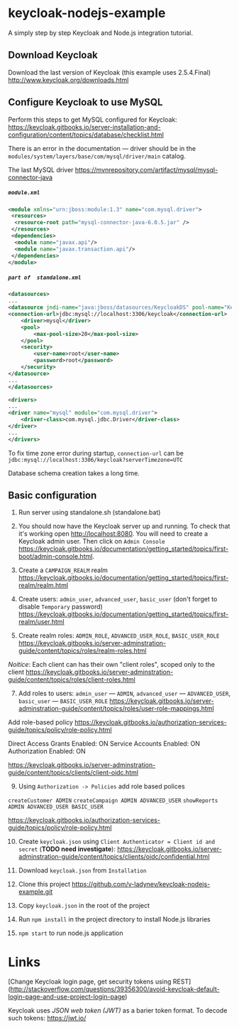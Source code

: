 # keycloak-nodejs-example

A simply step by step Keycloak and Node.js integration tutorial. 

## Download Keycloak

Download the last version of Keycloak (this example uses 2.5.4.Final)
http://www.keycloak.org/downloads.html

## Configure Keycloak to use MySQL

Perform this steps to get MySQL configured for Keycloak:
https://keycloak.gitbooks.io/server-installation-and-configuration/content/topics/database/checklist.html

There is an error in the documentation — driver should be in the
`modules/system/layers/base/com/mysql/driver/main` catalog. 

The last MySQL driver
https://mvnrepository.com/artifact/mysql/mysql-connector-java

##### `module.xml`
```XML
<module xmlns="urn:jboss:module:1.3" name="com.mysql.driver">
 <resources>
  <resource-root path="mysql-connector-java-6.0.5.jar" />
 </resources>
 <dependencies>
  <module name="javax.api"/>
  <module name="javax.transaction.api"/>
 </dependencies>
</module>
```

##### `part of  standalone.xml`
```XML
<datasources>
...
<datasource jndi-name="java:jboss/datasources/KeycloakDS" pool-name="KeycloakDS" enabled="true" use-java-context="true">
<connection-url>jdbc:mysql://localhost:3306/keycloak</connection-url>
    <driver>mysql</driver>
    <pool>
        <max-pool-size>20</max-pool-size>
    </pool>
    <security>
        <user-name>root</user-name>
        <password>root</password>
    </security>
</datasource>
...
</datasources>

<drivers>
...
<driver name="mysql" module="com.mysql.driver">
    <driver-class>com.mysql.jdbc.Driver</driver-class>
</driver>
...
</drivers>
```

To fix time zone error during startup, `connection-url` can be
`jdbc:mysql://localhost:3306/keycloak?serverTimezone=UTC`

Database schema creation takes a long time. 

## Basic configuration

1. Run server using standalone.sh (standalone.bat)

2. You should now have the Keycloak server up and running. 
To check that it's working open [http://localhost:8080](http://localhost:8080). 
You will need to create a Keycloak admin user.
Then click on `Admin Console` https://keycloak.gitbooks.io/documentation/getting_started/topics/first-boot/admin-console.html.

3. Create a `CAMPAIGN_REALM` realm https://keycloak.gitbooks.io/documentation/getting_started/topics/first-realm/realm.html

5. Create users: `admin_user`, `advanced_user`, `basic_user` (don't forget to disable `Temporary` password) 
https://keycloak.gitbooks.io/documentation/getting_started/topics/first-realm/user.html

6. Create realm roles: `ADMIN_ROLE`, `ADVANCED_USER_ROLE`, `BASIC_USER_ROLE`
https://keycloak.gitbooks.io/server-adminstration-guide/content/topics/roles/realm-roles.html 

*Noitice*: Each client can has their own "client roles", scoped only to the client
https://keycloak.gitbooks.io/server-adminstration-guide/content/topics/roles/client-roles.html

7. Add roles to users: `admin_user` — `ADMIN`, `advanced_user` — `ADVANCED_USER`, `basic_user` — `BASIC_USER_ROLE`
https://keycloak.gitbooks.io/server-adminstration-guide/content/topics/roles/user-role-mappings.html

Add role-based policy
https://keycloak.gitbooks.io/authorization-services-guide/topics/policy/role-policy.html 



Direct Access Grants Enabled: ON
Service Accounts Enabled: ON
Authorization Enabled: ON
 

https://keycloak.gitbooks.io/server-adminstration-guide/content/topics/clients/client-oidc.html

9. Using `Authorization -> Policies` add role based polices

`createCustomer ADMIN`
`createCampaign ADMIN ADVANCED_USER`
`showReports ADMIN ADVANCED_USER BASIC_USER`
 

https://keycloak.gitbooks.io/authorization-services-guide/topics/policy/role-policy.html


10. Create `keycloak.json` using `Client Authenticator = Client id and secret` (**TODO need investigate**):
https://keycloak.gitbooks.io/server-adminstration-guide/content/topics/clients/oidc/confidential.html

11. Download `keycloak.json` from `Installation`

12. Clone this project https://github.com/v-ladynev/keycloak-nodejs-example.git

13. Copy `keycloak.json` in the root of the project

14. Run `npm install` in the project directory to install Node.js libraries

15. `npm start` to run node.js application

# Links

[Change Keycloak login page, get security tokens using REST]
(http://stackoverflow.com/questions/39356300/avoid-keycloak-default-login-page-and-use-project-login-page)

Keycloak uses _JSON web token (JWT)_ as a barier token format. To decode such tokens: https://jwt.io/

